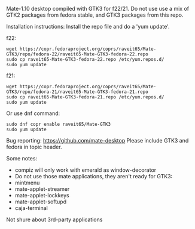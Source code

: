 
Mate-1.10 desktop compiled with GTK3 for f22/21.
Do not use use a mix of GTK2 packages from fedora stable, and GTK3 packages from this repo.

Installation instructions:
Install the repo file and do a 'yum update'.

f22:

    wget https://copr.fedoraproject.org/coprs/raveit65/Mate-GTK3/repo/fedora-22/raveit65-Mate-GTK3-fedora-22.repo
    sudo cp raveit65-Mate-GTK3-fedora-22.repo /etc/yum.repos.d/
    sudo yum update

f21:

    wget https://copr.fedoraproject.org/coprs/raveit65/Mate-GTK3/repo/fedora-21/raveit65-Mate-GTK3-fedora-21.repo
    sudo cp raveit65-Mate-GTK3-fedora-21.repo /etc/yum.repos.d/
    sudo yum update

Or use dnf command:

    sudo dnf copr enable raveit65/Mate-GTK3
    sudo yum update




Bug reporting:
https://github.com/mate-desktop
Please include GTK3 and fedora in topic header.

Some notes:

- compiz will only work with emerald as window-decorator
- Do not use those mate applications, they aren't ready for GTK3:
- mintmenu
- mate-applet-streamer
- mate-applet-lockkeys
- mate-applet-softupd
- caja-terminal

Not shure about 3rd-party applications

